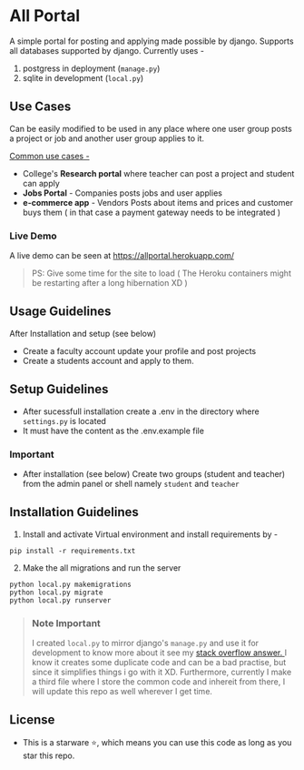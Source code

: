 # All Portal

A simple portal for posting and applying made possible by django. Supports all databases supported by django. 
Currently uses - 
1. postgress in deployment (```manage.py```)
2. sqlite in development (```local.py```)

## Use Cases 

<p>
Can be easily modified to be used in any place where one user group posts a project or job and another user group applies to it. 
</p>

<u>Common use cases - </u>
- College's **Research portal** where teacher can post a project and student can apply
- **Jobs Portal** - Companies posts jobs and user applies 
- **e-commerce app** - Vendors Posts about items and prices and customer buys them ( in that case a payment gateway needs to be integrated )

### Live Demo

A live demo can be seen at <a href="https://allportal.herokuapp.com/">https://allportal.herokuapp.com/</a>
> PS: Give some time for the site to load ( The Heroku containers might be restarting after a long hibernation XD )

## Usage Guidelines

<p>
After Installation and setup (see below)
</p>

- Create a faculty account update your profile and post projects
- Create a students account and apply to them.


## Setup Guidelines 

- After sucessfull installation create a .env in the directory where ```settings.py``` is located 
- It must have the content as the .env.example file

### Important
- After installation (see below) Create two groups (student and teacher) from the admin panel or shell namely ```student``` and ```teacher```



## Installation Guidelines

1. Install and activate Virtual environment and install requirements by - 
```
pip install -r requirements.txt
```
2. Make the all migrations and run the server
```
python local.py makemigrations
python local.py migrate
python local.py runserver
```

> ### Note Important
> I created ```local.py``` to mirror django's ```manage.py``` and use it for development to know more about it see my <a href="https://stackoverflow.com/questions/68766668/django-best-practice-for-running-switching-dev-debug-product-mode/68766902#68766902"> stack overflow answer. </a>
> I know it creates some duplicate code and can be a bad practise, but since it simplifies things i go with it XD.
> Furthermore, currently I make a third file where I store the common code and inhereit from there, I will update this repo as well wherever I get time.


## License 

- This is a starware ⭐, which means you can use this code as long as you star this repo.
